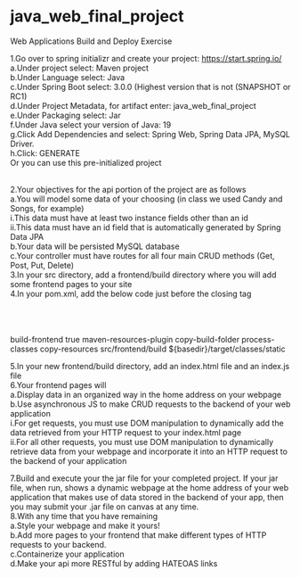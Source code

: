 # java_web_final_project
Web Applications Build and Deploy Exercise

1.Go over to spring initializr and create your project: https://start.spring.io/ <br>
  a.Under project select: Maven project<br>
  b.Under Language select: Java<br>
  c.Under Spring Boot select: 3.0.0 (Highest version that is not (SNAPSHOT or RC1)<br>
  d.Under Project Metadata, for artifact enter: java_web_final_project<br>
  e.Under Packaging select: Jar<br>
  f.Under Java select your version of Java: 19<br>
  g.Click Add Dependencies and select: Spring Web, Spring Data JPA, MySQL Driver.<br>
  h.Click: GENERATE<br>
Or you can use this pre-initialized project<br><br>

2.Your objectives for the api portion of the project are as follows<br>
  a.You will model some data of your choosing (in class we used Candy and Songs, for example)<br>
    i.This data must have at least two instance fields other than an id<br>
    ii.This data must have an id field that is automatically generated by Spring Data JPA<br>
  b.Your data will be persisted MySQL database<br>
  c.Your controller must have routes for all four main CRUD methods (Get, Post, Put, Delete)<br>
3.In your src directory, add a frontend/build directory where you will add some frontend pages to your site<br>
4.In your pom.xml, add the below code just before the closing </project> tag<br><br>

<profiles><br>
   <profile><br>
      <id>build-frontend</id>
      <activation>
         <activeByDefault>true</activeByDefault>
      </activation>
      <build>
         <plugins>
            <plugin>
               <artifactId>maven-resources-plugin</artifactId>
               <executions>
                  <execution>
                     <id>copy-build-folder</id>
                     <phase>process-classes</phase>
                     <goals>
                        <goal>copy-resources</goal>
                     </goals>
                     <configuration>
                        <resources>
                           <resource>
                              <directory>src/frontend/build</directory>
                           </resource>
                        </resources>
                        <outputDirectory>${basedir}/target/classes/static</outputDirectory>
                     </configuration>
                  </execution>
               </executions>
            </plugin>
         </plugins>
      </build>
   </profile>
</profiles>

5.In your new frontend/build directory, add an index.html file and an index.js file<br>
6.Your frontend pages will<br>
  a.Display data in an organized way in the home address on your webpage<br>
  b.Use asynchronous JS to make CRUD requests to the backend of your web application<br>
    i.For get requests, you must use DOM manipulation to dynamically add the data retrieved from your HTTP request to your index.html page<br>
    ii.For all other requests, you must use DOM manipulation to dynamically retrieve data from your webpage and incorporate it into an HTTP request to the backend of your application<br>

7.Build and execute your the jar file for your completed project. If your jar file, when run, shows a dynamic webpage at the home address of your web application that makes use of data stored in the backend of your app, then you may submit your .jar file on canvas at any time.<br>
8.With any time that you have remaining<br>
  a.Style your webpage and make it yours!<br>
  b.Add more pages to your frontend that make different types of HTTP requests to your backend.<br>
  c.Containerize your application<br>
  d.Make your api more RESTful by adding HATEOAS links<br>

